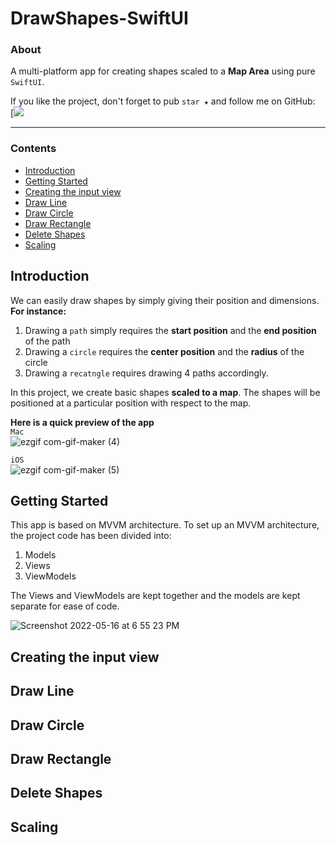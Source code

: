 # DrawShapes-SwiftUI

### About
A multi-platform app for creating shapes scaled to a __Map Area__ using pure `SwiftUI`.

If you like the project, don't forget to pub `star ★` and follow me on GitHub: <br />
[![](https://github.com/IPH-Technologies-Pvt-Ltd/Draw-Shape-App-iOS)

___

### Contents

- [Introduction](#introduction)
- [Getting Started](#getting-started)
- [Creating the input view](#creating-the-input-view)
- [Draw Line](#draw-line)
- [Draw Circle](#draw-circle)
- [Draw Rectangle](#draw-rectangle)
- [Delete Shapes](#delete-shapes)
- [Scaling](#scaling)

## Introduction
We can easily draw shapes by simply giving their position and dimensions.
__For instance:__
1. Drawing a `path` simply requires the __start position__ and the __end position__ of the path
2. Drawing a `circle` requires the __center position__ and the __radius__ of the circle
3. Drawing a `recatngle` requires drawing 4 paths accordingly.

In this project, we create basic shapes __scaled to a map__. The shapes will be positioned at a particular position with respect to the map.

__Here is a quick preview of the app__ <br />
`Mac` <br />
![ezgif com-gif-maker (4)](https://user-images.githubusercontent.com/88987313/168597611-60d4c224-3eeb-4357-9645-3f3a3093fa3d.gif)


`iOS` <br />
![ezgif com-gif-maker (5)](https://user-images.githubusercontent.com/88987313/168597618-f4475314-877d-442f-8933-bf93fb6394db.gif)

## Getting Started

This app is based on MVVM architecture.
To set up an MVVM architecture, the project code has been divided into:
1. Models
2. Views
3. ViewModels

The Views and ViewModels are kept together and the models are kept separate for ease of code.

![Screenshot 2022-05-16 at 6 55 23 PM](https://user-images.githubusercontent.com/88987313/168602954-f168e390-d665-46f4-8829-f94646d211a1.png)


## Creating the input view

## Draw Line

## Draw Circle

## Draw Rectangle

## Delete Shapes

## Scaling
